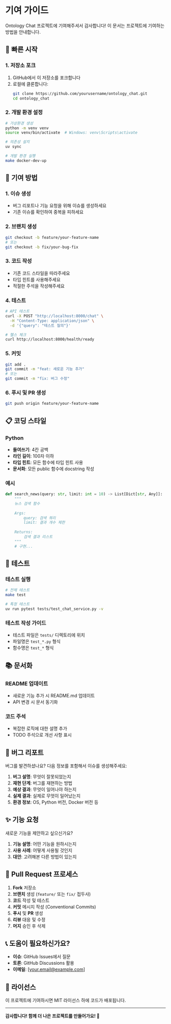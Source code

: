 # 기여 가이드

Ontology Chat 프로젝트에 기여해주셔서 감사합니다! 이 문서는 프로젝트에 기여하는 방법을 안내합니다.

## 🚀 빠른 시작

### 1. 저장소 포크
1. GitHub에서 이 저장소를 포크합니다
2. 로컬에 클론합니다:
   ```bash
   git clone https://github.com/yourusername/ontology_chat.git
   cd ontology_chat
   ```

### 2. 개발 환경 설정
```bash
# 가상환경 생성
python -m venv venv
source venv/bin/activate  # Windows: venv\Scripts\activate

# 의존성 설치
uv sync

# 개발 환경 실행
make docker-dev-up
```

## 📝 기여 방법

### 1. 이슈 생성
- 버그 리포트나 기능 요청을 위해 이슈를 생성하세요
- 기존 이슈를 확인하여 중복을 피하세요

### 2. 브랜치 생성
```bash
git checkout -b feature/your-feature-name
# 또는
git checkout -b fix/your-bug-fix
```

### 3. 코드 작성
- 기존 코드 스타일을 따라주세요
- 타입 힌트를 사용해주세요
- 적절한 주석을 작성해주세요

### 4. 테스트
```bash
# API 테스트
curl -X POST "http://localhost:8000/chat" \
  -H "Content-Type: application/json" \
  -d '{"query": "테스트 질의"}'

# 헬스 체크
curl http://localhost:8000/health/ready
```

### 5. 커밋
```bash
git add .
git commit -m "feat: 새로운 기능 추가"
# 또는
git commit -m "fix: 버그 수정"
```

### 6. 푸시 및 PR 생성
```bash
git push origin feature/your-feature-name
```

## 📋 코딩 스타일

### Python
- **들여쓰기**: 4칸 공백
- **라인 길이**: 100자 이하
- **타입 힌트**: 모든 함수에 타입 힌트 사용
- **문서화**: 모든 public 함수에 docstring 작성

### 예시
```python
def search_news(query: str, limit: int = 10) -> List[Dict[str, Any]]:
    """
    뉴스 검색 함수
    
    Args:
        query: 검색 쿼리
        limit: 결과 개수 제한
        
    Returns:
        검색 결과 리스트
    """
    # 구현...
```

## 🧪 테스트

### 테스트 실행
```bash
# 전체 테스트
make test

# 특정 테스트
uv run pytest tests/test_chat_service.py -v
```

### 테스트 작성 가이드
- 테스트 파일은 `tests/` 디렉토리에 위치
- 파일명은 `test_*.py` 형식
- 함수명은 `test_*` 형식

## 📚 문서화

### README 업데이트
- 새로운 기능 추가 시 README.md 업데이트
- API 변경 시 문서 동기화

### 코드 주석
- 복잡한 로직에 대한 설명 추가
- TODO 주석으로 개선 사항 표시

## 🐛 버그 리포트

버그를 발견하셨나요? 다음 정보를 포함해서 이슈를 생성해주세요:

1. **버그 설명**: 무엇이 잘못되었는지
2. **재현 단계**: 버그를 재현하는 방법
3. **예상 결과**: 무엇이 일어나야 하는지
4. **실제 결과**: 실제로 무엇이 일어났는지
5. **환경 정보**: OS, Python 버전, Docker 버전 등

## ✨ 기능 요청

새로운 기능을 제안하고 싶으신가요?

1. **기능 설명**: 어떤 기능을 원하시는지
2. **사용 사례**: 어떻게 사용될 것인지
3. **대안**: 고려해본 다른 방법이 있는지

## 🔄 Pull Request 프로세스

1. **Fork** 저장소
2. **브랜치** 생성 (`feature/` 또는 `fix/` 접두사)
3. **코드** 작성 및 테스트
4. **커밋** 메시지 작성 (Conventional Commits)
5. **푸시** 및 **PR** 생성
6. **리뷰** 대응 및 수정
7. **머지** 승인 후 삭제

## 📞 도움이 필요하신가요?

- **이슈**: GitHub Issues에서 질문
- **토론**: GitHub Discussions 활용
- **이메일**: [your.email@example.com]

## 📄 라이선스

이 프로젝트에 기여하시면 MIT 라이선스 하에 코드가 배포됩니다.

---

**감사합니다! 함께 더 나은 프로젝트를 만들어가요! 🚀**



